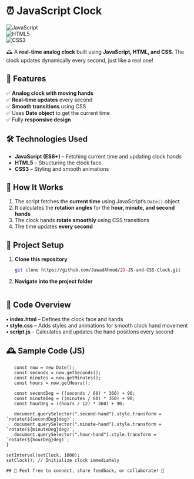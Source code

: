 # ⏰ JavaScript Clock  

![JavaScript](https://img.shields.io/badge/JavaScript-ES6+-yellow?style=for-the-badge&logo=javascript)  
![HTML5](https://img.shields.io/badge/HTML5-orange?style=for-the-badge&logo=html5)  
![CSS3](https://img.shields.io/badge/CSS3-blue?style=for-the-badge&logo=css3)  

🕰️ A **real-time analog clock** built using **JavaScript, HTML, and CSS**. The clock updates dynamically every second, just like a real one!  

## 📌 Features  
✅ **Analog clock with moving hands**  
✅ **Real-time updates** every second  
✅ **Smooth transitions** using CSS  
✅ Uses **Date object** to get the current time  
✅ Fully **responsive design**  

## 🛠️ Technologies Used  
- **JavaScript (ES6+)** – Fetching current time and updating clock hands  
- **HTML5** – Structuring the clock face  
- **CSS3** – Styling and smooth animations  

## 🎯 How It Works  
1. The script fetches the **current time** using JavaScript’s `Date()` object  
2. It calculates the **rotation angles** for the **hour, minute, and second hands**  
3. The clock hands **rotate smoothly** using CSS transitions  
4. The time updates **every second**  

## 📂 Project Setup  
1. **Clone this repository**  
   ```sh
   git clone https://github.com/JawadAhmed/2)-JS-and-CSS-Clock.git     
2. **Navigate into the project folder**
   ```cd 2)-JS-and-CSS-Clock.git   

## 📝 Code Overview
**• index.html** – Defines the clock face and hands   
**• style.css** – Adds styles and animations for smooth clock hand movement   
**• script.js** – Calculates and updates the hand positions every second     

## 🕰️ Sample Code (JS)
  ```function setClock() {
     const now = new Date();
     const seconds = now.getSeconds();
     const minutes = now.getMinutes();
     const hours = now.getHours();

     const secondDeg = ((seconds / 60) * 360) + 90;
     const minuteDeg = ((minutes / 60) * 360) + 90;
     const hourDeg = ((hours / 12) * 360) + 90;

     document.querySelector(".second-hand").style.transform = `rotate(${secondDeg}deg)`;
     document.querySelector(".minute-hand").style.transform = `rotate(${minuteDeg}deg)`;
     document.querySelector(".hour-hand").style.transform = `rotate(${hourDeg}deg)`;
  }

  setInterval(setClock, 1000);
  setClock(); // Initialize clock immediately

## 💬 Feel free to connect, share feedback, or collaborate! 🚀


